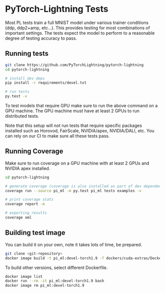 # PyTorch-Lightning Tests

Most PL tests train a full MNIST model under various trainer conditions (ddp, ddp2+amp, etc...).
This provides testing for most combinations of important settings.
The tests expect the model to perform to a reasonable degree of testing accuracy to pass.

## Running tests

```bash
git clone https://github.com/PyTorchLightning/pytorch-lightning
cd pytorch-lightning

# install dev deps
pip install -r requirements/devel.txt

# run tests
py.test -v
```

To test models that require GPU make sure to run the above command on a GPU machine.
The GPU machine must have at least 2 GPUs to run distributed tests.

Note that this setup will not run tests that require specific packages installed
such as Horovod, FairScale, NVIDIA/apex, NVIDIA/DALI, etc.
You can rely on our CI to make sure all these tests pass.

## Running Coverage

Make sure to run coverage on a GPU machine with at least 2 GPUs and NVIDIA apex installed.

```bash
cd pytorch-lightning

# generate coverage (coverage is also installed as part of dev dependencies under requirements/devel.txt)
coverage run --source pi_ml -m py.test pi_ml tests examples -v

# print coverage stats
coverage report -m

# exporting results
coverage xml
```

## Building test image

You can build it on your own, note it takes lots of time, be prepared.

```bash
git clone <git-repository>
docker image build -t pi_ml:devel-torch1.9 -f dockers/cuda-extras/Dockerfile --build-arg TORCH_VERSION=1.9 .
```

To build other versions, select different Dockerfile.

```bash
docker image list
docker run --rm -it pi_ml:devel-torch1.9 bash
docker image rm pi_ml:devel-torch1.9
```
